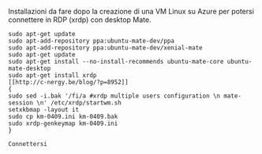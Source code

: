 Installazioni da fare dopo la creazione di una VM Linux su Azure per potersi connettere in RDP (xrdp) con desktop Mate.

```
sudo apt-get update
sudo apt-add-repository ppa:ubuntu-mate-dev/ppa
sudo apt-add-repository ppa:ubuntu-mate-dev/xenial-mate
sudo apt-get update
sudo apt-get install --no-install-recommends ubuntu-mate-core ubuntu-mate-desktop
sudo apt-get install xrdp
[[http://c-nergy.be/blog/?p=8952]]
{
sudo sed -i.bak '/fi/a #xrdp multiple users configuration \n mate-session \n' /etc/xrdp/startwm.sh
setxkbmap -layout it
sudo cp km-0409.ini km-0409.bak
sudo xrdp-genkeymap km-0409.ini
}

Connettersi
```
